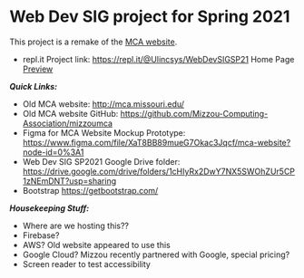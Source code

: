 # Web Dev SIG project for Spring 2021

This project is a remake of the [MCA website](http://mca.missouri.edu/).

- repl.it 
Project link: https://repl.it/@Ulincsys/WebDevSIGSP21 
Home Page [Preview](https://webdevsigsp21.ulincsys.repl.co/HTML/index.html)

***Quick Links:***

- Old MCA website: http://mca.missouri.edu/ 
- Old MCA website GitHub: https://github.com/Mizzou-Computing-Association/mizzoumca 
- Figma for MCA Website Mockup Prototype: https://www.figma.com/file/XaT8BB89mueG7Okac3Jqcf/mca-website?node-id=0%3A1 
- Web Dev SIG SP2021 Google Drive folder: https://drive.google.com/drive/folders/1cHIyRx2DwY7NX5SWOhZUr5CP1zNEmDNT?usp=sharing
- Bootstrap https://getbootstrap.com/

***Housekeeping Stuff:***
- Where are we hosting this??
- Firebase?
- AWS? Old website appeared to use this
- Google Cloud? Mizzou recently partnered with Google, special pricing?
- Screen reader to test accessibility

